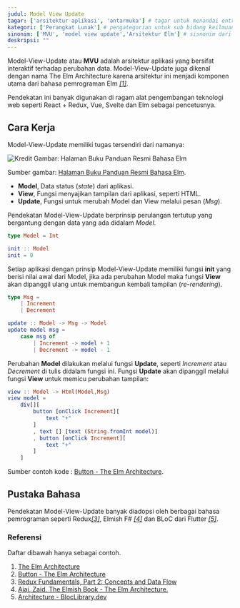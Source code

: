 ```yaml
---
judul: Model View Update
tagar: ['arsitektur aplikasi', 'antarmuka'] # tagar untuk menandai entri ensiklopedia sejenis
kategori: ['Perangkat Lunak'] # pengategorian untuk sub bidang keilmuan tertentu.
sinonim: ['MVU', 'model view update','Arsitektur Elm'] # sisnonim dari judul untuk memudahkan pencarian
deskripsi: ""
---
```


Model-View-Update atau **MVU** adalah arsitektur aplikasi yang bersifat interaktif terhadap perubahan data. Model-View-Update juga dikenal dengan nama The Elm Architecture karena arsitektur ini menjadi komponen utama dari bahasa pemrograman Elm <cite>[\[1\]](#TEA)</cite>.

Pendekatan ini banyak digunakan di ragam alat pengembangan teknologi web seperti React + Redux, Vue, Svelte dan Elm sebagai pencetusnya.

## Cara Kerja

Model-View-Update memiliki tugas tersendiri dari namanya:

![Kredit Gambar: Halaman Buku Panduan Resmi Bahasa Elm](https://guide.elm-lang.org/architecture/buttons.svg)

Sumber gambar: [Halaman Buku Panduan Resmi Bahasa Elm](https://guide.elm-lang.org/architecture/).

- **Model**, Data status (_state_) dari aplikasi.
- **View**, Fungsi menyajikan tampilan dari aplikasi, seperti HTML.
- **Update**, Fungsi untuk merubah Model dan View melalui pesan (_Msg_).

Pendekatan Model-View-Update berprinsip perulangan tertutup yang bergantung dengan data yang ada didalam *Model*. 

```elm
type Model = Int

init :: Model
init = 0
```

Setiap aplikasi dengan prinsip Model-View-Update memiliki fungsi **init** yang berisi nilai awal dari Model, jika ada perubahan Model maka fungsi **View** akan dipanggil ulang untuk membangun kembali tampilan (_re-rendering_).

```elm
type Msg =
    | Increment
    | Decrement

update :: Model -> Msg -> Model
update model msg =
    case msg of
        | Increment -> model + 1
        | Decrement -> model - 1
```

Perubahan **Model** dilakukan melalui fungsi **Update**, seperti *Increment* atau *Decrement* di tulis didalam fungsi ini. Fungsi **Update** akan dipanggil melalui fungsi **View** untuk memicu perubahan tampilan:

```elm
view :: Model -> Html(Model,Msg)
view model =
    div[][
        button [onClick Increment][ 
            text "+"
        ]
        , text [] [text (String.fromInt model)]
        , button [onClick Increment][
            text "+"
        ]
    ]
```

Sumber contoh kode : <a href="https://guide.elm-lang.org/architecture/buttons.html">Button - The Elm Architecture</a>.

## Pustaka Bahasa

Pendekatan Model-View-Update banyak diadopsi oleh berbagai bahasa pemrograman seperti Redux<cite>[\[3\]](#REDUXD)</cite>, Elmish F# <cite>[\[4\]](#ELMISH)</cite> dan BLoC dari Flutter <cite>[\[5\]](#BLOCFL)</cite>.

### Referensi

Daftar dibawah hanya sebagai contoh.

<ol>
    <li id="TEA">
        <a href="https://guide.elm-lang.org/architecture/">The Elm Architecture</a>
    </li>
    <li id="BUTTEA">
        <a href="https://guide.elm-lang.org/architecture/buttons.html">Button - The Elm Architecture</a>
    </li>
    <li id="REDUXD">
        <a href="https://redux.js.org/tutorials/fundamentals/part-2-concepts-data-flow">
            Redux Fundamentals, Part 2: Concepts and Data Flow
        </a>
    </li>
    <li id="ELMISH">
        <a href="https://zaid-ajaj.github.io/the-elmish-book/#/chapters/elm/the-architecture">
            Ajaj, Zaid. The Elmish Book - The Elm Architecture.
        </a>
    </li>
    <li id="BLOCFL">
        <a href="https://bloclibrary.dev/#/architecture">
            Architecture - BlocLibrary.dev
        </a>
    </li>

</ol>